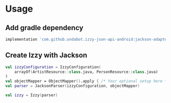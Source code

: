 # Usage

## Add gradle dependency

```groovy
implementation 'com.github.undabot.izzy-json-api-android:jackson-adapter:<version>'
```

## Create Izzy with Jackson

```kotlin
val izzyConfiguration = IzzyConfiguration(
    arrayOf(ArtistResource::class.java, PersonResource::class.java)
)
val objectMapper = ObjectMapper().apply { /* Your optional setup here */ }
val parser = JacksonParser(izzyConfiguration, objectMapper)

val izzy = Izzy(parser)
```